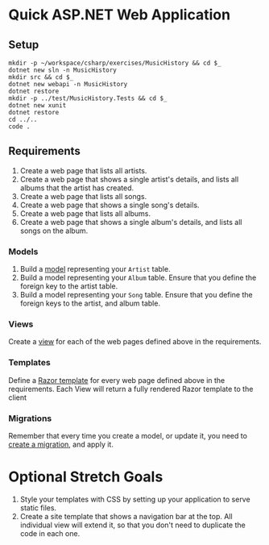 # Quick ASP.NET Web Application

## Setup

```
mkdir -p ~/workspace/csharp/exercises/MusicHistory && cd $_
dotnet new sln -n MusicHistory
mkdir src && cd $_
dotnet new webapi -n MusicHistory
dotnet restore
mkdir -p ../test/MusicHistory.Tests && cd $_
dotnet new xunit
dotnet restore
cd ../..
code .
```

## Requirements

1. Create a web page that lists all artists.
1. Create a web page that shows a single artist's details, and lists all albums that the artist has created.
1. Create a web page that lists all songs.
1. Create a web page that shows a single song's details.
1. Create a web page that lists all albums.
1. Create a web page that shows a single album's details, and lists all songs on the album.

### Models

1. Build a [model](https://docs.microsoft.com/en-us/aspnet/mvc/overview/older-versions/getting-started-with-aspnet-mvc4/adding-a-model) representing your `Artist` table.
1. Build a model representing your `Album` table. Ensure that you define the foreign key to the artist table.
1. Build a model representing your `Song` table. Ensure that you define the foreign keys to the artist, and album table.

### Views

Create a [view](https://docs.microsoft.com/en-us/aspnet/mvc/overview/older-versions/getting-started-with-aspnet-mvc4/adding-a-view) for each of the web pages defined above in the requirements.

### Templates

Define a [Razor template](https://docs.microsoft.com/en-us/aspnet/core/mvc/views/razor)  for every web page defined above in the requirements. Each View will return a fully rendered Razor template to the client

### Migrations

Remember that every time you create a model, or update it, you need to [create a migration](https://docs.microsoft.com/en-us/aspnet/core/data/ef-mvc/migrations), and apply it.


# Optional Stretch Goals

1. Style your templates with CSS by setting up your application to serve static files.
1. Create a site template that shows a navigation bar at the top. All individual view will extend it, so that you don't need to duplicate the code in each one.
